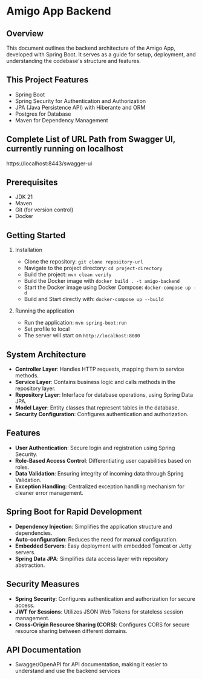 # Amigo App Backend

## Overview

This document outlines the backend architecture of the Amigo App, developed with Spring Boot.
It serves as a guide for setup, deployment, and understanding the codebase's structure and features.

## This Project Features

* Spring Boot
* Spring Security for Authentication and Authorization
* JPA (Java Persistence API) with Hiberante and ORM
* Postgres for Database
* Maven for Dependency Management

## Complete List of URL Path from Swagger UI, currently running on localhost

https://localhost:8443/swagger-ui

## Prerequisites

- JDK 21
- Maven
- Git (for version control)
- Docker


## Getting Started

1. Installation

    - Clone the repository: `git clone repository-url`
    - Navigate to the project directory: `cd project-directory`
    - Build the project: `mvn clean verify`
    - Build the Docker image with `docker build . -t amigo-backend`
    - Start the Docker image using Docker Compose: `docker-compose up -d`
    - Build and Start directly with: `docker-compose up --build`

2. Running the application
   - Run the application: `mvn spring-boot:run`
   - Set profile to local
   - The server will start on `http://localhost:8080`


## System Architecture

- **Controller Layer**: Handles HTTP requests, mapping them to service methods.
- **Service Layer**: Contains business logic and calls methods in the repository layer.
- **Repository Layer**: Interface for database operations, using Spring Data JPA.
- **Model Layer**: Entity classes that represent tables in the database.
- **Security Configuration**: Configures authentication and authorization.

## Features

- **User Authentication**: Secure login and registration using Spring Security.
- **Role-Based Access Control**: Differentiating user capabilities based on roles.
- **Data Validation**: Ensuring integrity of incoming data through Spring Validation.
- **Exception Handling**: Centralized exception handling mechanism for cleaner error management.


## Spring Boot for Rapid Development

- **Dependency Injection**: Simplifies the application structure and dependencies.
- **Auto-configuration**: Reduces the need for manual configuration.
- **Embedded Servers**: Easy deployment with embedded Tomcat or Jetty servers.
- **Spring Data JPA**: Simplifies data access layer with repository abstraction.


## Security Measures

- **Spring Security**: Configures authentication and authorization for secure access.
- **JWT for Sessions**: Utilizes JSON Web Tokens for stateless session management.
- **Cross-Origin Resource Sharing (CORS)**: Configures CORS for secure resource sharing between different domains.
<!-- - **HTTPS Enforcement**: Encourages or enforces the use of HTTPS to secure data in transit. -->


## API Documentation

- Swagger/OpenAPI for API documentation, making it easier to understand and use the backend services